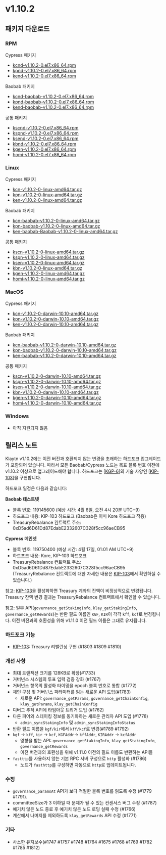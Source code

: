 # v1.10.2

## 패키지 다운로드

### RPM <a id="rpm"></a>

Cypress 패키지
- [kcnd-v1.10.2-0.el7.x86_64.rpm](https://packages.klaytn.net/klaytn/v1.10.2/kcnd-v1.10.2-0.el7.x86_64.rpm)
- [kpnd-v1.10.2-0.el7.x86_64.rpm](https://packages.klaytn.net/klaytn/v1.10.2/kpnd-v1.10.2-0.el7.x86_64.rpm)
- [kend-v1.10.2-0.el7.x86_64.rpm](https://packages.klaytn.net/klaytn/v1.10.2/kend-v1.10.2-0.el7.x86_64.rpm)

Baobab 패키지
- [kcnd-baobab-v1.10.2-0.el7.x86_64.rpm](https://packages.klaytn.net/klaytn/v1.10.2/kcnd-baobab-v1.10.2-0.el7.x86_64.rpm)
- [kpnd-baobab-v1.10.2-0.el7.x86_64.rpm](https://packages.klaytn.net/klaytn/v1.10.2/kpnd-baobab-v1.10.2-0.el7.x86_64.rpm)
- [kend-baobab-v1.10.2-0.el7.x86_64.rpm](https://packages.klaytn.net/klaytn/v1.10.2/kend-baobab-v1.10.2-0.el7.x86_64.rpm)

공통 패키지
- [kscnd-v1.10.2-0.el7.x86_64.rpm](https://packages.klaytn.net/klaytn/v1.10.2/kscnd-v1.10.2-0.el7.x86_64.rpm)
- [kspnd-v1.10.2-0.el7.x86_64.rpm](https://packages.klaytn.net/klaytn/v1.10.2/kspnd-v1.10.2-0.el7.x86_64.rpm)
- [ksend-v1.10.2-0.el7.x86_64.rpm](https://packages.klaytn.net/klaytn/v1.10.2/ksend-v1.10.2-0.el7.x86_64.rpm)
- [kbnd-v1.10.2-0.el7.x86_64.rpm](https://packages.klaytn.net/klaytn/v1.10.2/kbnd-v1.10.2-0.el7.x86_64.rpm)
- [kgen-v1.10.2-0.el7.x86_64.rpm](https://packages.klaytn.net/klaytn/v1.10.2/kgen-v1.10.2-0.el7.x86_64.rpm)
- [homi-v1.10.2-0.el7.x86_64.rpm](https://packages.klaytn.net/klaytn/v1.10.2/homi-v1.10.2-0.el7.x86_64.rpm)

### Linux <a id="linux"></a>

Cypress 패키지
- [kcn-v1.10.2-0-linux-amd64.tar.gz](https://packages.klaytn.net/klaytn/v1.10.2/kcn-v1.10.2-0-linux-amd64.tar.gz)
- [kpn-v1.10.2-0-linux-amd64.tar.gz](https://packages.klaytn.net/klaytn/v1.10.2/kpn-v1.10.2-0-linux-amd64.tar.gz)
- [ken-v1.10.2-0-linux-amd64.tar.gz](https://packages.klaytn.net/klaytn/v1.10.2/ken-v1.10.2-0-linux-amd64.tar.gz)

Baobab 패키지
- [kcn-baobab-v1.10.2-0-linux-amd64.tar.gz](https://packages.klaytn.net/klaytn/v1.10.2/kcn-baobab-v1.10.2-0-linux-amd64.tar.gz)
- [kpn-baobab-v1.10.2-0-linux-amd64.tar.gz](https://packages.klaytn.net/klaytn/v1.10.2/kpn-baobab-v1.10.2-0-linux-amd64.tar.gz)
- [ken-baobab-Baobab-v1.10.2-0-linux-amd64.tar.gz](https://packages.klaytn.net/klaytn/v1.10.2/ken-baobab-v1.10.2-0-linux-amd64.tar.gz)

공통 패키지
- [kscn-v1.10.2-0-linux-amd64.tar.gz](https://packages.klaytn.net/klaytn/v1.10.2/kscn-v1.10.2-0-linux-amd64.tar.gz)
- [kspn-v1.10.2-0-linux-amd64.tar.gz](https://packages.klaytn.net/klaytn/v1.10.2/kspn-v1.10.2-0-linux-amd64.tar.gz)
- [ksen-v1.10.2-0-linux-amd64.tar.gz](https://packages.klaytn.net/klaytn/v1.10.2/ksen-v1.10.2-0-linux-amd64.tar.gz)
- [kbn-v1.10.2-0-linux-amd64.tar.gz](https://packages.klaytn.net/klaytn/v1.10.2/kbn-v1.10.2-0-linux-amd64.tar.gz)
- [kgen-v1.10.2-0-linux-amd64.tar.gz](https://packages.klaytn.net/klaytn/v1.10.2/kgen-v1.10.2-0-linux-amd64.tar.gz)
- [homi-v1.10.2-0-linux-amd64.tar.gz](https://packages.klaytn.net/klaytn/v1.10.2/homi-v1.10.2-0-linux-amd64.tar.gz)


### MacOS <a id="macos"></a>

Cypress 패키지
- [kcn-v1.10.2-0-darwin-10.10-amd64.tar.gz](https://packages.klaytn.net/klaytn/v1.10.2/kcn-v1.10.2-0-darwin-10.10-amd64.tar.gz)
- [kpn-v1.10.2-0-darwin-10.10-amd64.tar.gz](https://packages.klaytn.net/klaytn/v1.10.2/kpn-v1.10.2-0-darwin-10.10-amd64.tar.gz)
- [ken-v1.10.2-0-darwin-10.10-amd64.tar.gz](https://packages.klaytn.net/klaytn/v1.10.2/ken-v1.10.2-0-darwin-10.10-amd64.tar.gz)

Baobab 패키지
- [kcn-baobab-v1.10.2-0-darwin-10.10-amd64.tar.gz](https://packages.klaytn.net/klaytn/v1.10.2/kcn-baobab-v1.10.2-0-darwin-10.10-amd64.tar.gz)
- [kpn-baobab-v1.10.2-0-darwin-10.10-amd64.tar.gz](https://packages.klaytn.net/klaytn/v1.10.2/kpn-baobab-v1.10.2-0-darwin-10.10-amd64.tar.gz)
- [ken-baobab-v1.10.2-0-darwin-10.10-amd64.tar.gz](https://packages.klaytn.net/klaytn/v1.10.2/ken-baobab-v1.10.2-0-darwin-10.10-amd64.tar.gz)

공통 패키지
- [kscn-v1.10.2-0-darwin-10.10-amd64.tar.gz](https://packages.klaytn.net/klaytn/v1.10.2/kscn-v1.10.2-0-darwin-10.10-amd64.tar.gz)
- [kspn-v1.10.2-0-darwin-10.10-amd64.tar.gz](https://packages.klaytn.net/klaytn/v1.10.2/kspn-v1.10.2-0-darwin-10.10-amd64.tar.gz)
- [ksen-v1.10.2-0-darwin-10.10-amd64.tar.gz](https://packages.klaytn.net/klaytn/v1.10.2/ksen-v1.10.2-0-darwin-10.10-amd64.tar.gz)
- [kbn-v1.10.2-0-darwin-10.10-amd64.tar.gz](https://packages.klaytn.net/klaytn/v1.10.2/kbn-v1.10.2-0-darwin-10.10-amd64.tar.gz)
- [kgen-v1.10.2-0-darwin-10.10-amd64.tar.gz](https://packages.klaytn.net/klaytn/v1.10.2/kgen-v1.10.2-0-darwin-10.10-amd64.tar.gz)
- [homi-v1.10.2-0-darwin-10.10-amd64.tar.gz](https://packages.klaytn.net/klaytn/v1.10.2/homi-v1.10.2-0-darwin-10.10-amd64.tar.gz)

### Windows <a id="windows"></a>

- 아직 지원되지 않음


## 릴리스 노트

Klaytn v1.10.2에는 이전 버전과 호환되지 않는 변경을 초래하는 하드포크 업그레이드가 포함되어 있습니다. 따라서 모든 Baobab/Cypress 노드는 목표 블록 번호 이전에 v1.10.2 이상으로 업그레이드해야 합니다. 하드포크는 [[KGP-6](https://govforum.klaytn.foundation/t/kgp-6-proposal-to-establish-a-sustainable-and-verifiable-klay-token-economy/157)]의 기술 사양인 [[KIP-103](https://govforum.klaytn.foundation/t/kgp-6-proposal-to-establish-a-sustainable-and-verifiable-klay-token-economy/157)]을 구현합니다.

하드포크 일정은 다음과 같습니다:

**Baobab 테스트넷**
- 블록 번호: 119145600 (예상 시간: 4월 6일, 오전 4시 20분 UTC+9)
- 하드포크 내용: KIP-103 하드포크 (Baobab은 이미 Kore 하드포크 적용)
- TreasuryRebalance 컨트랙트 주소: 0xD5ad6D61Dd87EdabE2332607C328f5cc96aeCB95

**Cypress 메인넷**
- 블록 번호: 119750400 (예상 시간: 4월 17일, 01:01 AM UTC+9)
- 하드포크 내용: Kore, KIP-103 하드포크
- TreasuryRebalance 컨트랙트 주소: 0xD5ad6D61Dd87EdabE2332607C328f5cc96aeCB95
(TreasuryRebalance 컨트랙트에 대한 자세한 내용은 [KIP-103](https://govforum.klaytn.foundation/t/kgp-6-proposal-to-establish-a-sustainable-and-verifiable-klay-token-economy/157)에서 확인하실 수 있습니다.)

참고: [KIP-103](https://github.com/klaytn/kips/pull/104)을 활성화하면 Treasury 계좌의 잔액이 비정상적으로 변경됩니다. Treasury 잔액 변경 결과는 TreasuryRebalance 컨트랙트에서 확인할 수 있습니다.

참고: 일부 API(`governance_getStakingInfo`, `klay_getStakingInfo`, `governance_getRewards`)는 반환 필드 이름인 `KGF`, `KIR`이 각각 `kff`, `kcf`로 변경됩니다. 이전 버전과의 호환성을 위해 v1.11.0 이전 필드 이름은 그대로 유지됩니다.


### 하드포크 기능
- [KIP-103](https://govforum.klaytn.foundation/t/kgp-6-proposal-to-establish-a-sustainable-and-verifiable-klay-token-economy/157): Treasury 리밸런싱 구현 (#1803 #1809 #1810)
 

### 개선 사항
- 최대 트랜잭션 크기를 128KB로 확장(#1733)
- 거버넌스 시스템의 투표 입력 검증 강화 (#1767)
- 거버넌스 항목의 활성화 타이밍을 epoch 블록 번호로 통합 (#1772)
- 체인 구성 및 거버넌스 파라미터를 읽는 새로운 API 도입(#1783)
	- 새로운 API: `governance_getParams`, `governance_getChainConfig`, `klay_getParams`, `klay_getChainConfig`
- 디버그 추적 API에 타임아웃 트리거 도입 (#1762)
- 다른 피어와 스테이킹 정보를 동기화하는 새로운 관리자 API 도입 (#1778)
	- `admin_syncStakingInfo` 및 `admin_syncStakingInfoStatus`
- 반환 필드 이름을 `kgf/kir`에서 `kff/kcf`로 변경(#1789 #1792)
- `kgf` -> `kff`, `kir` -> `kcf`, `KGFAddr`-> `kffAddr`, `KIRAddr` -> `kcfAddr`
	- 영향을 받는 API: `governance_getStakingInfo`, `klay_getStakingInfo`, `governance_getRewards`
	- 이전 버전과의 호환성을 위해 v1.11.0 이전의 필드 이름도 반환하는 API들
- `fastttp`를 사용하지 않는 기본 RPC 서버 구성으로 `http` 활성화 (#1786)
	- 노드가 `fasthttp`를 구성하면 자동으로 `http`로 업데이트됩니다.


### 수정
- `governance_paramsAt` API가 보다 적절한 블록 번호를 읽도록 수정 (#1779 #1791).
- committeeSize가 3 이하일 때 문제가 될 수 있는 컨센서스 버그 수정 (#1787)
- 예기치 않은 노드 종료 후 예기치 않은 노드 로딩 실패 수정 (#1766)
- 계산에서 나머지를 제외하도록 `klay_getRewards` API 수정 (#1771)


### 기타
- 사소한 유지보수(#1747 #1757 #1748 #1764 #1675 #1768 #1769 #1782 #1785 #1812)
